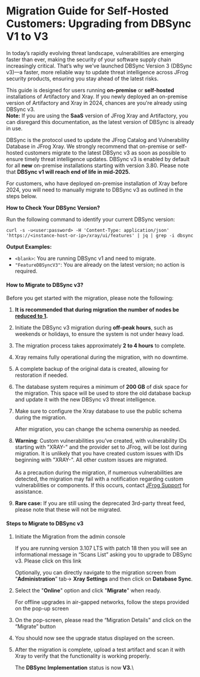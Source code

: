 # Migration Guide for Self-Hosted Customers: Upgrading from DBSync V1 to V3

In today’s rapidly evolving threat landscape, vulnerabilities are emerging faster than ever, making the security of your software supply chain increasingly critical. That’s why we’ve launched DBSync Version 3 (DBSync v3)—a faster, more reliable way to update threat intelligence across JFrog security products, ensuring you stay ahead of the latest risks.

This guide is designed for users running **on-premise** or **self-hosted** installations of Artifactory and Xray. If you newly deployed an on-premise version of Artifactory and Xray in 2024, chances are you're already using DBSync v3. \
**Note:** If you are using the **SaaS** version of JFrog Xray and Artifactory, you can disregard this documentation, as the latest version of DBSync is already in use.

DBSync is the protocol used to update the JFrog Catalog and Vulnerability Database in JFrog Xray. We strongly recommend that on-premise or self-hosted customers migrate to the latest DBSync v3 as soon as possible to ensure timely threat intelligence updates. DBSync v3 is enabled by default for all **new** on-premise installations starting with version 3.80. Please note that **DBSync v1 will reach end of life in mid-2025.**

For customers, who have deployed on-premise installation of Xray before 2024, you will need to manually migrate to DBSync v3 as outlined in the steps below.

**How to Check Your DBSync Version?**

Run the following command to identify your current DBSync version:

```
curl -s -u<user:password> -H 'Content-Type: application/json' 'https://<instance-host-or-ip>/xray/ui/features' | jq | grep -i dbsync
```

**Output Examples:**

* `<blank>`: You are running DBSync v1 and need to migrate.
* `"FeatureDBSyncV3"`: You are already on the latest version; no action is required.

#### How to Migrate to DBSync v3? <a href="#uuid-3f10111b-8c7f-2e6a-868f-f13baa7126cc_bridgehead-idm234675016418531" id="uuid-3f10111b-8c7f-2e6a-868f-f13baa7126cc_bridgehead-idm234675016418531"></a>

Before you get started with the migration, please note the following:

1. **It is recommended that during migration the number of nodes be** [**reduced to 1**](https://jfrog.com/help/r/jfrog-installation-setup-documentation/xray-ha-upgrade)**.**
2. Initiate the DBSync v3 migration during **off-peak hours**, such as weekends or holidays, to ensure the system is not under heavy load.
3. The migration process takes approximately **2 to 4 hours** to complete.
4. Xray remains fully operational during the migration, with no downtime.
5. A complete backup of the original data is created, allowing for restoration if needed.
6. The database system requires a minimum of **200 GB** of disk space for the migration. This space will be used to store the old database backup and update it with the new DBSync v3 threat intelligence.
7.  Make sure to configure the Xray database to use the public schema during the migration.

    After migration, you can change the schema ownership as needed.
8. **Warning**: Custom vulnerabilities you’ve created, with vulnerability IDs starting with "XRAY-" and the provider set to JFrog, will be lost during migration. It is unlikely that you have created custom issues with IDs beginning with "XRAY-". All other custom issues are migrated.\
   \
   As a precaution during the migration, if numerous vulnerabilities are detected, the migration may fail with a notification regarding custom vulnerabilities or components. If this occurs, contact [JFrog Support](mailto:support@jfrog.com) for assistance.
9. **Rare case:** If you are still using the deprecated 3rd-party threat feed, please note that these will not be migrated.

#### Steps to Migrate to DBSync v3 <a href="#uuid-3f10111b-8c7f-2e6a-868f-f13baa7126cc_bridgehead-idm234675017249971" id="uuid-3f10111b-8c7f-2e6a-868f-f13baa7126cc_bridgehead-idm234675017249971"></a>

1.  Initiate the Migration from the admin console

    If you are running version 3.107 LTS with patch 18 then you will see an informational message in “Scans List” asking you to upgrade to DBSync v3. Please click on this link

    Optionally, you can directly navigate to the migration screen from “**Administration**” tab-> **Xray Settings** and then click on **Database Sync**.
2.  Select the "**Online**" option and click "**Migrate**" when ready.

    For offline upgrades in air-gapped networks, follow the steps provided on the pop-up screen
3. On the pop-screen, please read the “Migration Details" and click on the “Migrate” button
4. You should now see the upgrade status displayed on the screen.
5.  After the migration is complete, upload a test artifact and scan it with Xray to verify that the functionality is working properly.

    The **DBSync Implementation** status is now **V3.**\
